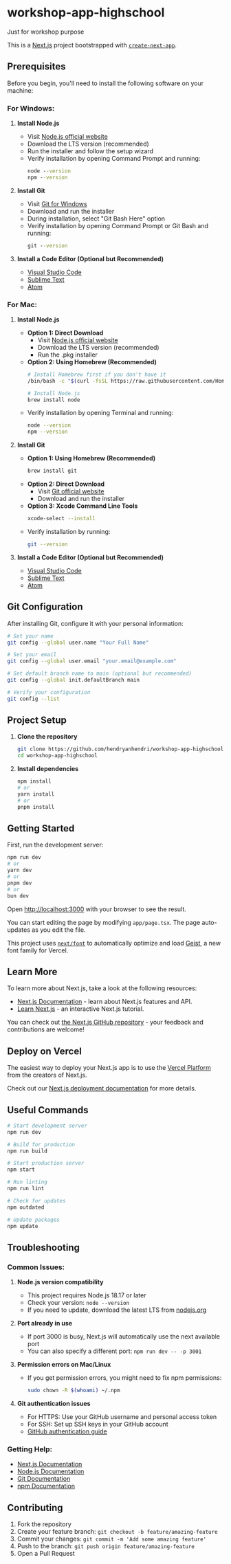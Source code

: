 # workshop-app-highschool
Just for workshop purpose

This is a [Next.js](https://nextjs.org) project bootstrapped with [`create-next-app`](https://nextjs.org/docs/app/api-reference/cli/create-next-app).

## Prerequisites

Before you begin, you'll need to install the following software on your machine:

### For Windows:

1. **Install Node.js**
   - Visit [Node.js official website](https://nodejs.org/)
   - Download the LTS version (recommended)
   - Run the installer and follow the setup wizard
   - Verify installation by opening Command Prompt and running:
     ```cmd
     node --version
     npm --version
     ```

2. **Install Git**
   - Visit [Git for Windows](https://git-scm.com/download/win)
   - Download and run the installer
   - During installation, select "Git Bash Here" option
   - Verify installation by opening Command Prompt or Git Bash and running:
     ```cmd
     git --version
     ```

3. **Install a Code Editor (Optional but Recommended)**
   - [Visual Studio Code](https://code.visualstudio.com/)
   - [Sublime Text](https://www.sublimetext.com/)
   - [Atom](https://atom.io/)

### For Mac:

1. **Install Node.js**
   - **Option 1: Direct Download**
     - Visit [Node.js official website](https://nodejs.org/)
     - Download the LTS version (recommended)
     - Run the .pkg installer
   - **Option 2: Using Homebrew (Recommended)**
     ```bash
     # Install Homebrew first if you don't have it
     /bin/bash -c "$(curl -fsSL https://raw.githubusercontent.com/Homebrew/install/HEAD/install.sh)"
     
     # Install Node.js
     brew install node
     ```
   - Verify installation by opening Terminal and running:
     ```bash
     node --version
     npm --version
     ```

2. **Install Git**
   - **Option 1: Using Homebrew (Recommended)**
     ```bash
     brew install git
     ```
   - **Option 2: Direct Download**
     - Visit [Git official website](https://git-scm.com/download/mac)
     - Download and run the installer
   - **Option 3: Xcode Command Line Tools**
     ```bash
     xcode-select --install
     ```
   - Verify installation by running:
     ```bash
     git --version
     ```

3. **Install a Code Editor (Optional but Recommended)**
   - [Visual Studio Code](https://code.visualstudio.com/)
   - [Sublime Text](https://www.sublimetext.com/)
   - [Atom](https://atom.io/)

## Git Configuration

After installing Git, configure it with your personal information:

```bash
# Set your name
git config --global user.name "Your Full Name"

# Set your email
git config --global user.email "your.email@example.com"

# Set default branch name to main (optional but recommended)
git config --global init.defaultBranch main

# Verify your configuration
git config --list
```

## Project Setup

1. **Clone the repository**
   ```bash
   git clone https://github.com/hendryanhendri/workshop-app-highschool.git
   cd workshop-app-highschool
   ```

2. **Install dependencies**
   ```bash
   npm install
   # or
   yarn install
   # or
   pnpm install
   ```

## Getting Started

First, run the development server:

```bash
npm run dev
# or
yarn dev
# or
pnpm dev
# or
bun dev
```

Open [http://localhost:3000](http://localhost:3000) with your browser to see the result.

You can start editing the page by modifying `app/page.tsx`. The page auto-updates as you edit the file.

This project uses [`next/font`](https://nextjs.org/docs/app/building-your-application/optimizing/fonts) to automatically optimize and load [Geist](https://vercel.com/font), a new font family for Vercel.

## Learn More

To learn more about Next.js, take a look at the following resources:

- [Next.js Documentation](https://nextjs.org/docs) - learn about Next.js features and API.
- [Learn Next.js](https://nextjs.org/learn) - an interactive Next.js tutorial.

You can check out [the Next.js GitHub repository](https://github.com/vercel/next.js) - your feedback and contributions are welcome!

## Deploy on Vercel

The easiest way to deploy your Next.js app is to use the [Vercel Platform](https://vercel.com/new?utm_medium=default-template&filter=next.js&utm_source=create-next-app&utm_campaign=create-next-app-readme) from the creators of Next.js.

Check out our [Next.js deployment documentation](https://nextjs.org/docs/app/building-your-application/deploying) for more details.

## Useful Commands

```bash
# Start development server
npm run dev

# Build for production
npm run build

# Start production server
npm start

# Run linting
npm run lint

# Check for updates
npm outdated

# Update packages
npm update
```

## Troubleshooting

### Common Issues:

1. **Node.js version compatibility**
   - This project requires Node.js 18.17 or later
   - Check your version: `node --version`
   - If you need to update, download the latest LTS from [nodejs.org](https://nodejs.org/)

2. **Port already in use**
   - If port 3000 is busy, Next.js will automatically use the next available port
   - You can also specify a different port: `npm run dev -- -p 3001`

3. **Permission errors on Mac/Linux**
   - If you get permission errors, you might need to fix npm permissions:
     ```bash
     sudo chown -R $(whoami) ~/.npm
     ```

4. **Git authentication issues**
   - For HTTPS: Use your GitHub username and personal access token
   - For SSH: Set up SSH keys in your GitHub account
   - [GitHub authentication guide](https://docs.github.com/en/authentication)

### Getting Help:

- [Next.js Documentation](https://nextjs.org/docs)
- [Node.js Documentation](https://nodejs.org/docs/)
- [Git Documentation](https://git-scm.com/doc)
- [npm Documentation](https://docs.npmjs.com/)

## Contributing

1. Fork the repository
2. Create your feature branch: `git checkout -b feature/amazing-feature`
3. Commit your changes: `git commit -m 'Add some amazing feature'`
4. Push to the branch: `git push origin feature/amazing-feature`
5. Open a Pull Request
